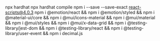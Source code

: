 npx hardhat 
npx hardhat compile 
npm i --save --save-exact react-scripts@4.0.3
    npm i @emotion/react &&
    npm i @emotion/styled &&
    npm i @material-ui/core &&
    npm i @mui/icons-material &&
    npm i @mui/material &&
    npm i @mui/styles &&
    npm i @mui/x-data-grid &&
    npm i @testing-library/jest-dom &&
    npm i @testing-library/react &&
    npm i @testing-library/user-event &&
    npm i decimal.js 